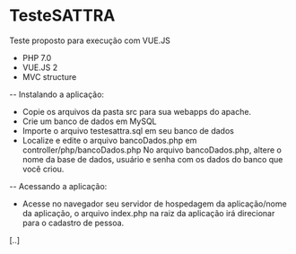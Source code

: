 # TesteSATTRA
Teste proposto para execução com VUE.JS

- PHP 7.0
- VUE.JS 2
- MVC structure

-- Instalando a aplicação:
- Copie os arquivos da pasta src para sua webapps do apache.
- Crie um banco de dados em MySQL
- Importe o arquivo testesattra.sql em seu banco de dados
- Localize e edite o arquivo bancoDados.php em controller/php/bancoDados.php
No arquivo bancoDados.php, altere o nome da base de dados, usuário e senha com os dados do banco que você criou.


-- Acessando a aplicação:
- Acesse no navegador seu servidor de hospedagem da aplicação/nome da aplicação, o arquivo index.php na raiz da aplicação irá direcionar para o cadastro de pessoa.

[..]